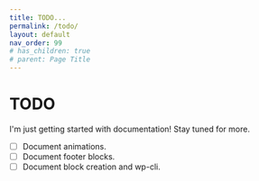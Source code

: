 ```yaml
---
title: TODO...
permalink: /todo/
layout: default
nav_order: 99
# has_children: true
# parent: Page Title
---
```


# TODO

I'm just getting started with documentation! Stay tuned for more.

- [ ] Document animations.
- [ ] Document footer blocks.
- [ ] Document block creation and wp-cli.
